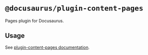 # `@docusaurus/plugin-content-pages`

Pages plugin for Docusaurus.

## Usage

See [plugin-content-pages documentation](https://docusaurus.io/docs/api/plugins/@docusaurus/plugin-content-pages).
